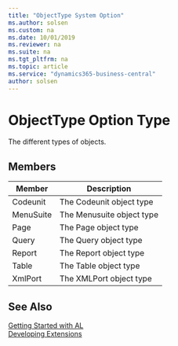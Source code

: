 ```yaml
---
title: "ObjectType System Option"
ms.author: solsen
ms.custom: na
ms.date: 10/01/2019
ms.reviewer: na
ms.suite: na
ms.tgt_pltfrm: na
ms.topic: article
ms.service: "dynamics365-business-central"
author: solsen
---
```

[//]: # (START>DO_NOT_EDIT)
[//]: # (IMPORTANT:Do not edit any of the content between here and the END>DO_NOT_EDIT.)
[//]: # (Any modifications should be made in the .xml files in the ModernDev repo.)
# ObjectType Option Type
The different types of objects.

## Members
|  Member  |  Description  |
|----------------|---------------|
|Codeunit|The Codeunit object type|
|MenuSuite|The Menusuite object type|
|Page|The Page object type|
|Query|The Query object type|
|Report|The Report object type|
|Table|The Table object type|
|XmlPort|The XMLPort object type|

[//]: # (IMPORTANT: END>DO_NOT_EDIT)
## See Also  
[Getting Started with AL](../../devenv-get-started.md)  
[Developing Extensions](../../devenv-dev-overview.md)  